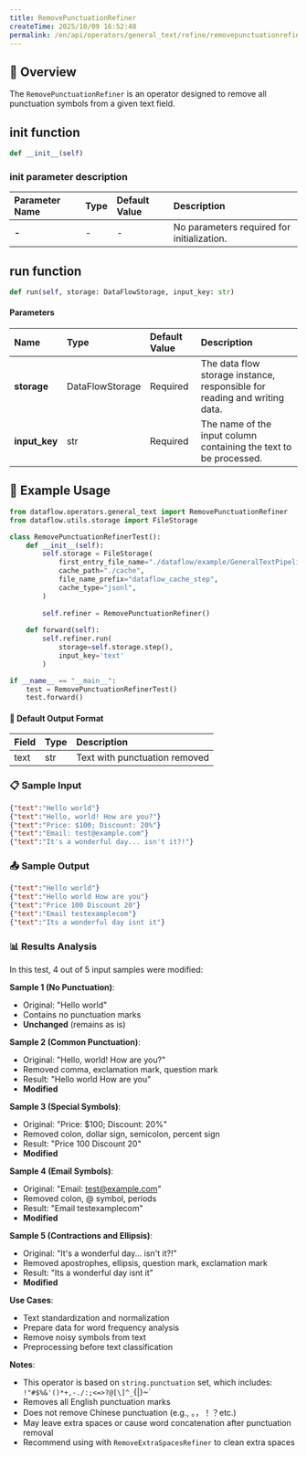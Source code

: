 ```yaml
---
title: RemovePunctuationRefiner
createTime: 2025/10/09 16:52:48
permalink: /en/api/operators/general_text/refine/removepunctuationrefiner/
---
```


## 📘 Overview
The `RemovePunctuationRefiner` is an operator designed to remove all punctuation symbols from a given text field.

## __init__ function
```python
def __init__(self)
```
### init parameter description
| Parameter Name | Type | Default Value | Description |
| :--- | :--- | :--- | :--- |
| **-** | - | - | No parameters required for initialization. |

## run function
```python
def run(self, storage: DataFlowStorage, input_key: str)
```
#### Parameters
| Name | Type | Default Value | Description |
| :------------- | :---------------- | :---------------- | :----------------- |
| **storage** | DataFlowStorage | Required | The data flow storage instance, responsible for reading and writing data. |
| **input_key** | str | Required | The name of the input column containing the text to be processed. |

## 🧠 Example Usage

```python
from dataflow.operators.general_text import RemovePunctuationRefiner
from dataflow.utils.storage import FileStorage

class RemovePunctuationRefinerTest():
    def __init__(self):
        self.storage = FileStorage(
            first_entry_file_name="./dataflow/example/GeneralTextPipeline/remove_punctuation_test_input.jsonl",
            cache_path="./cache",
            file_name_prefix="dataflow_cache_step",
            cache_type="jsonl",
        )
        
        self.refiner = RemovePunctuationRefiner()
        
    def forward(self):
        self.refiner.run(
            storage=self.storage.step(),
            input_key='text'
        )

if __name__ == "__main__":
    test = RemovePunctuationRefinerTest()
    test.forward()
```

#### 🧾 Default Output Format

| Field | Type | Description |
| :--- | :---- | :---------- |
| text | str | Text with punctuation removed |

### 📋 Sample Input

```json
{"text":"Hello world"}
{"text":"Hello, world! How are you?"}
{"text":"Price: $100; Discount: 20%"}
{"text":"Email: test@example.com"}
{"text":"It's a wonderful day... isn't it?!"}
```

### 📤 Sample Output

```json
{"text":"Hello world"}
{"text":"Hello world How are you"}
{"text":"Price 100 Discount 20"}
{"text":"Email testexamplecom"}
{"text":"Its a wonderful day isnt it"}
```

### 📊 Results Analysis

In this test, 4 out of 5 input samples were modified:

**Sample 1 (No Punctuation)**:
- Original: "Hello world"
- Contains no punctuation marks
- **Unchanged** (remains as is)

**Sample 2 (Common Punctuation)**:
- Original: "Hello, world! How are you?"
- Removed comma, exclamation mark, question mark
- Result: "Hello world How are you"
- **Modified**

**Sample 3 (Special Symbols)**:
- Original: "Price: $100; Discount: 20%"
- Removed colon, dollar sign, semicolon, percent sign
- Result: "Price 100 Discount 20"
- **Modified**

**Sample 4 (Email Symbols)**:
- Original: "Email: test@example.com"
- Removed colon, @ symbol, periods
- Result: "Email testexamplecom"
- **Modified**

**Sample 5 (Contractions and Ellipsis)**:
- Original: "It's a wonderful day... isn't it?!"
- Removed apostrophes, ellipsis, question mark, exclamation mark
- Result: "Its a wonderful day isnt it"
- **Modified**

**Use Cases**:
- Text standardization and normalization
- Prepare data for word frequency analysis
- Remove noisy symbols from text
- Preprocessing before text classification

**Notes**:
- This operator is based on `string.punctuation` set, which includes: `!"#$%&'()*+,-./:;<=>?@[\]^_`{|}~`
- Removes all English punctuation marks
- Does not remove Chinese punctuation (e.g., 。，！？etc.)
- May leave extra spaces or cause word concatenation after punctuation removal
- Recommend using with `RemoveExtraSpacesRefiner` to clean extra spaces
